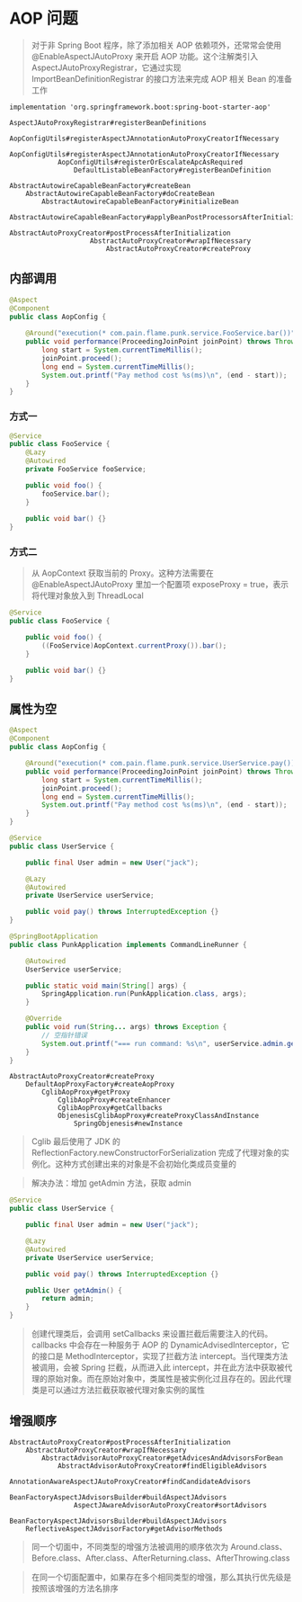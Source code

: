 # AOP 问题

> 对于非 Spring Boot 程序，除了添加相关 AOP 依赖项外，还常常会使用 @EnableAspectJAutoProxy 来开启 AOP 功能。这个注解类引入 AspectJAutoProxyRegistrar，它通过实现 ImportBeanDefinitionRegistrar 的接口方法来完成 AOP 相关 Bean 的准备工作

```
implementation 'org.springframework.boot:spring-boot-starter-aop'
```

```
AspectJAutoProxyRegistrar#registerBeanDefinitions
    AopConfigUtils#registerAspectJAnnotationAutoProxyCreatorIfNecessary
        AopConfigUtils#registerAspectJAnnotationAutoProxyCreatorIfNecessary
            AopConfigUtils#registerOrEscalateApcAsRequired
                DefaultListableBeanFactory#registerBeanDefinition
```

```
AbstractAutowireCapableBeanFactory#createBean
    AbstractAutowireCapableBeanFactory#doCreateBean
        AbstractAutowireCapableBeanFactory#initializeBean
            AbstractAutowireCapableBeanFactory#applyBeanPostProcessorsAfterInitialization
                AbstractAutoProxyCreator#postProcessAfterInitialization
                    AbstractAutoProxyCreator#wrapIfNecessary
                        AbstractAutoProxyCreator#createProxy
```

## 内部调用

```java
@Aspect
@Component
public class AopConfig {
    
    @Around("execution(* com.pain.flame.punk.service.FooService.bar())")
    public void performance(ProceedingJoinPoint joinPoint) throws Throwable {
        long start = System.currentTimeMillis();
        joinPoint.proceed();
        long end = System.currentTimeMillis();
        System.out.printf("Pay method cost %s(ms)\n", (end - start));
    }
}
```

### 方式一
```java
@Service
public class FooService {
    @Lazy
    @Autowired
    private FooService fooService;

    public void foo() {
        fooService.bar();
    }
    
    public void bar() {}
}
```


### 方式二
> 从 AopContext 获取当前的 Proxy。这种方法需要在 @EnableAspectJAutoProxy 里加一个配置项 exposeProxy = true，表示将代理对象放入到 ThreadLocal

```java
@Service
public class FooService {

    public void foo() {
        ((FooService)AopContext.currentProxy()).bar();
    }

    public void bar() {}
}
```

## 属性为空

```java
@Aspect
@Component
public class AopConfig {

    @Around("execution(* com.pain.flame.punk.service.UserService.pay())")
    public void performance(ProceedingJoinPoint joinPoint) throws Throwable {
        long start = System.currentTimeMillis();
        joinPoint.proceed();
        long end = System.currentTimeMillis();
        System.out.printf("Pay method cost %s(ms)\n", (end - start));
    }
}

@Service
public class UserService {

    public final User admin = new User("jack");

    @Lazy
    @Autowired
    private UserService userService;

    public void pay() throws InterruptedException {}
}

@SpringBootApplication
public class PunkApplication implements CommandLineRunner {

    @Autowired
    UserService userService;

    public static void main(String[] args) {
        SpringApplication.run(PunkApplication.class, args);
    }

    @Override
    public void run(String... args) throws Exception {
        // 空指针错误
        System.out.printf("=== run command: %s\n", userService.admin.getName());
    }
}
```

```
AbstractAutoProxyCreator#createProxy
    DefaultAopProxyFactory#createAopProxy
        CglibAopProxy#getProxy
            CglibAopProxy#createEnhancer
            CglibAopProxy#getCallbacks
            ObjenesisCglibAopProxy#createProxyClassAndInstance
                SpringObjenesis#newInstance
```

> Cglib 最后使用了 JDK 的 ReflectionFactory.newConstructorForSerialization 完成了代理对象的实例化。这种方式创建出来的对象是不会初始化类成员变量的

> 解决办法：增加 getAdmin 方法，获取 admin

```java
@Service
public class UserService {

    public final User admin = new User("jack");

    @Lazy
    @Autowired
    private UserService userService;

    public void pay() throws InterruptedException {}

    public User getAdmin() {
        return admin;
    }
}
```

> 创建代理类后，会调用 setCallbacks 来设置拦截后需要注入的代码。callbacks 中会存在一种服务于 AOP 的 DynamicAdvisedInterceptor，它的接口是 MethodInterceptor，实现了拦截方法 intercept。当代理类方法被调用，会被 Spring 拦截，从而进入此 intercept，并在此方法中获取被代理的原始对象。而在原始对象中，类属性是被实例化过且存在的。因此代理类是可以通过方法拦截获取被代理对象实例的属性

## 增强顺序

```
AbstractAutoProxyCreator#postProcessAfterInitialization
    AbstractAutoProxyCreator#wrapIfNecessary
        AbstractAdvisorAutoProxyCreator#getAdvicesAndAdvisorsForBean
            AbstractAdvisorAutoProxyCreator#findEligibleAdvisors
                AnnotationAwareAspectJAutoProxyCreator#findCandidateAdvisors
                    BeanFactoryAspectJAdvisorsBuilder#buildAspectJAdvisors
                AspectJAwareAdvisorAutoProxyCreator#sortAdvisors
```

```
BeanFactoryAspectJAdvisorsBuilder#buildAspectJAdvisors
    ReflectiveAspectJAdvisorFactory#getAdvisorMethods
```

> 同一个切面中，不同类型的增强方法被调用的顺序依次为 Around.class、Before.class、After.class、AfterReturning.class、AfterThrowing.class

> 在同一个切面配置中，如果存在多个相同类型的增强，那么其执行优先级是按照该增强的方法名排序